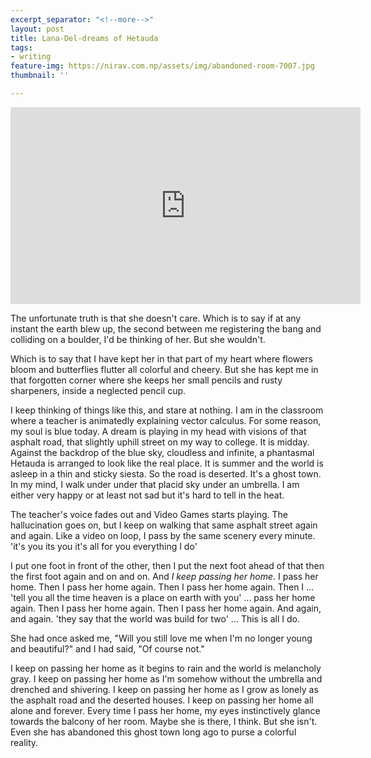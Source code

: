 ```yaml
---
excerpt_separator: "<!--more-->"
layout: post
title: Lana-Del-dreams of Hetauda
tags:
- writing
feature-img: https://nirav.com.np/assets/img/abandoned-room-7007.jpg
thumbnail: ''

---
```

<iframe width="560" height="315" src="https://www.youtube-nocookie.com/embed/cE6wxDqdOV0" frameborder="0" allow="accelerometer; autoplay; encrypted-media; gyroscope; picture-in-picture" allowfullscreen></iframe>

The unfortunate truth is that she doesn't care. Which is to say if at any instant the earth blew up, the second between me registering the bang and colliding on a boulder, I'd be thinking of her. But she wouldn't.

Which is to say that I have kept her in that part of my heart where flowers bloom and butterflies flutter all colorful and cheery. But she has kept me in that forgotten corner where she keeps her small pencils and rusty sharpeners, inside a neglected pencil cup.

<!--more-->

I keep thinking of things like this, and stare at nothing. I am in the classroom where a teacher is animatedly explaining vector calculus. For some reason, my soul is blue today. A dream is playing in my head with visions of that asphalt road, that slightly uphill street on my way to college. It is midday. Against the backdrop of the blue sky, cloudless and infinite, a phantasmal Hetauda is arranged to look like the real place. It is summer and the world is asleep in a thin and sticky siesta. So the road is deserted. It's a ghost town. In my mind, I walk under under that placid sky under an umbrella. I am either very happy or at least not sad but it's hard to tell in the heat.

The teacher's voice fades out and Video Games starts playing. The hallucination goes on, but I keep on walking that same asphalt street again and again. Like a video on loop, I pass by the same scenery every minute. 'it's you its you it's all for you everything I do'

I put one foot in front of the other, then I put the next foot ahead of that then the first foot again and on and on. And _I keep passing her home_. I pass her home. Then I pass her home again. Then I pass her home again. Then I ... 'tell you all the time heaven is a place on earth with you' ... pass her home again. Then I pass her home again. Then I pass her home again. And again, and again. 'they say that the world was build for two' ... This is all I do.

She had once asked me, "Will you still love me when I'm no longer young and beautiful?" and I had said, "Of course not." 

I keep on passing her home as it begins to rain and the world is melancholy gray. I keep on passing her home as I'm somehow without the umbrella and drenched and shivering. I keep on passing her home as I grow as lonely as the asphalt road and the deserted houses. I keep on passing her home all alone and forever. Every time I pass her home, my eyes instinctively glance towards the balcony of her room. Maybe she is there, I think. But she isn't. Even she has abandoned this ghost town long ago to purse a colorful reality.